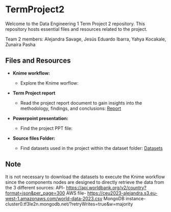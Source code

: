 # TermProject2

Welcome to the Data Engineering 1 Term Project 2 repository. This repository hosts essential files and resources related to the project.


Team 2 members: Alejandra Savage, Jesús Eduardo Ibarra, Yahya Kocakale, Zunaira Pasha


## Files and Resources

- **Knime workflow:**
  - Explore the Knime worflow:


- **Term Project report**
  - Read the project report document to gain insights into the methodology, findings, and conclusions: [Report](https://github.com/Alejandra-savagebriz/TermProject2/blob/main/Report)


- **Powerpoint presentation:**
  - Find the project PPT file:


- **Source files Folder:**
  - Find datasets used in the project within the dataset folder: [Datasets](https://github.com/Alejandra-savagebriz/TermProject2/tree/main/Datasets)



## Note
It is not necessary to download the datasets to execute the Knime workflow since the components nodes are designed to directly retrieve the data from the 3 different sources:
API- https://api.worldbank.org/v2/country?format=json&per_page=300
AWS file- https://ceu2023-alejandra.s3.eu-west-1.amazonaws.com/world-data-2023.csv
MongoDB instance- cluster0.tf3le2n.mongodb.net/?retryWrites=true&w=majority
